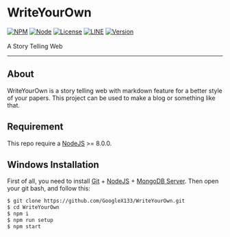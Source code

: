 # WriteYourOwn
[![NPM](https://img.shields.io/badge/npm-%3E=%205.5.0-blue.svg)](https://nodejs.org/) [![Node](https://img.shields.io/badge/node-%3E=%208.0.0-brightgreen.svg)](https://nodejs.org/) [![License](https://img.shields.io/badge/License-Apache%202.0-blue.svg)](https://github.com/GoogleX133/WriteYourOwn/blob/master/LICENSE) [![LINE](https://img.shields.io/badge/line-%207.18-brightgreen.svg)](http://line.me/) [![Version](https://img.shields.io/badge/release-1.0-brightgreen.svg)](https://github.com/GoogleX133/WriteYourOwn)<br><br>
A Story Telling Web

----
## About

WriteYourOwn is a story telling web with markdown feature for a better style of your papers. This project can be used to make a blog or something like that.

## Requirement

This repo require a [NodeJS](https://nodejs.org/) >= 8.0.0.

## Windows Installation

First of all, you need to install [Git](https://git-scm.com/download/win) + [NodeJS](https://nodejs.org/) + [MongoDB Server](https://www.mongodb.com/download-center). Then open your git bash, and follow this:<br>
```sh
$ git clone https://github.com/GoogleX133/WriteYourOwn.git
$ cd WriteYourOwn
$ npm i
$ npm run setup
$ npm start
```
